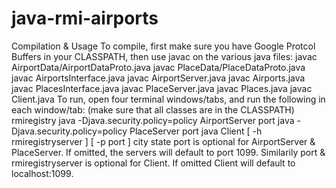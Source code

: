 # java-rmi-airports

Compilation & Usage
To compile, first make sure you have Google Protcol Buffers in your CLASSPATH,
then use javac on the various java files:
	javac AirportData/AirportDataProto.java
	javac PlaceData/PlaceDataProto.java
	javac AirportsInterface.java
	javac AirportServer.java
	javac Airports.java
	javac PlacesInterface.java
	javac PlaceServer.java
	javac Places.java
	javac Client.java
To run, open four terminal windows/tabs, and run the following in each
window/tab: (make sure that all classes are in the CLASSPATH)
	rmiregistry
	java -Djava.security.policy=policy AirportServer port
	java -Djava.security.policy=policy PlaceServer port
	java Client [ -h rmiregistryserver ] [ -p port ] city state
port is optional for AirportServer & PlaceServer. If omitted, the servers will
default to port 1099. Similarily port & rmiregistryserver is optional for
Client. If omitted Client will default to localhost:1099.

